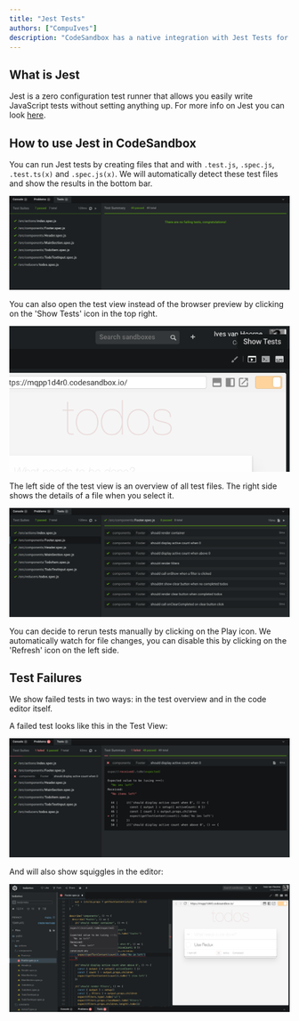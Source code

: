 ```yaml
---
title: "Jest Tests"
authors: ["CompuIves"]
description: "CodeSandbox has a native integration with Jest Tests for running tests."
---
```


## What is Jest

Jest is a zero configuration test runner that allows you easily write JavaScript tests without setting anything up. For more info on Jest you can look [here](https://facebook.github.io/jest/).

## How to use Jest in CodeSandbox

You can run Jest tests by creating files that and with `.test.js`, `.spec.js`, `.test.ts(x)` and `.spec.js(x)`. We will automatically detect these test files and show the results in the bottom bar.

![Test Bottom](./images/jest-tests.png)

You can also open the test view instead of the browser preview by clicking on the 'Show Tests' icon in the top right.

![Show Tests](./images/show-tests.png)

The left side of the test view is an overview of all test files. The right side shows the details of a file when you select it.

![Test Details](./images/jest-details.png)

You can decide to rerun tests manually by clicking on the Play icon. We automatically watch for file changes, you can disable this by clicking on the 'Refresh' icon on the left side.

## Test Failures

We show failed tests in two ways: in the test overview and in the code editor itself.

A failed test looks like this in the Test View:

![Test Error](./images/jest-error-overview.png)

And will also show squiggles in the editor:

![Test Squiggles](./images/jest-squiggles.png)
